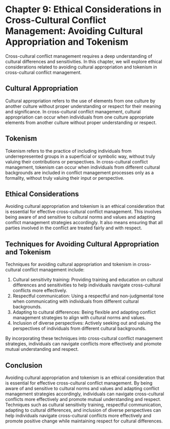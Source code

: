 Chapter 9: Ethical Considerations in Cross-Cultural Conflict Management: Avoiding Cultural Appropriation and Tokenism
=====================================================================================================================

Cross-cultural conflict management requires a deep understanding of cultural differences and sensitivities. In this chapter, we will explore ethical considerations related to avoiding cultural appropriation and tokenism in cross-cultural conflict management.

Cultural Appropriation
----------------------

Cultural appropriation refers to the use of elements from one culture by another culture without proper understanding or respect for their meaning and significance. In cross-cultural conflict management, cultural appropriation can occur when individuals from one culture appropriate elements from another culture without proper understanding or respect.

Tokenism
--------

Tokenism refers to the practice of including individuals from underrepresented groups in a superficial or symbolic way, without truly valuing their contributions or perspectives. In cross-cultural conflict management, tokenism can occur when individuals from different cultural backgrounds are included in conflict management processes only as a formality, without truly valuing their input or perspective.

Ethical Considerations
----------------------

Avoiding cultural appropriation and tokenism is an ethical consideration that is essential for effective cross-cultural conflict management. This involves being aware of and sensitive to cultural norms and values and adapting conflict management strategies accordingly. It also means ensuring that all parties involved in the conflict are treated fairly and with respect.

Techniques for Avoiding Cultural Appropriation and Tokenism
-----------------------------------------------------------

Techniques for avoiding cultural appropriation and tokenism in cross-cultural conflict management include:

1. Cultural sensitivity training: Providing training and education on cultural differences and sensitivities to help individuals navigate cross-cultural conflicts more effectively.
2. Respectful communication: Using a respectful and non-judgmental tone when communicating with individuals from different cultural backgrounds.
3. Adapting to cultural differences: Being flexible and adapting conflict management strategies to align with cultural norms and values.
4. Inclusion of diverse perspectives: Actively seeking out and valuing the perspectives of individuals from different cultural backgrounds.

By incorporating these techniques into cross-cultural conflict management strategies, individuals can navigate conflicts more effectively and promote mutual understanding and respect.

Conclusion
----------

Avoiding cultural appropriation and tokenism is an ethical consideration that is essential for effective cross-cultural conflict management. By being aware of and sensitive to cultural norms and values and adapting conflict management strategies accordingly, individuals can navigate cross-cultural conflicts more effectively and promote mutual understanding and respect. Techniques such as cultural sensitivity training, respectful communication, adapting to cultural differences, and inclusion of diverse perspectives can help individuals navigate cross-cultural conflicts more effectively and promote positive change while maintaining respect for cultural differences.

